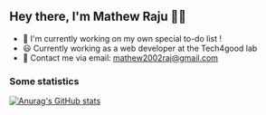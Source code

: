 ## Hey there, I'm Mathew Raju 🙌🏽 


- 🌱 I'm currently working on my own special to-do list !
- 😃 Currently working as a web developer at the Tech4good lab
- 🍃 Contact me via email: mathew2002raj@gmail.com

### Some statistics

[![Anurag's GitHub stats](https://github-readme-stats.vercel.app/api?username=wanderman12345&show_icons=true&theme=dark)](https://github.com/anuraghazra/github-readme-stats)
